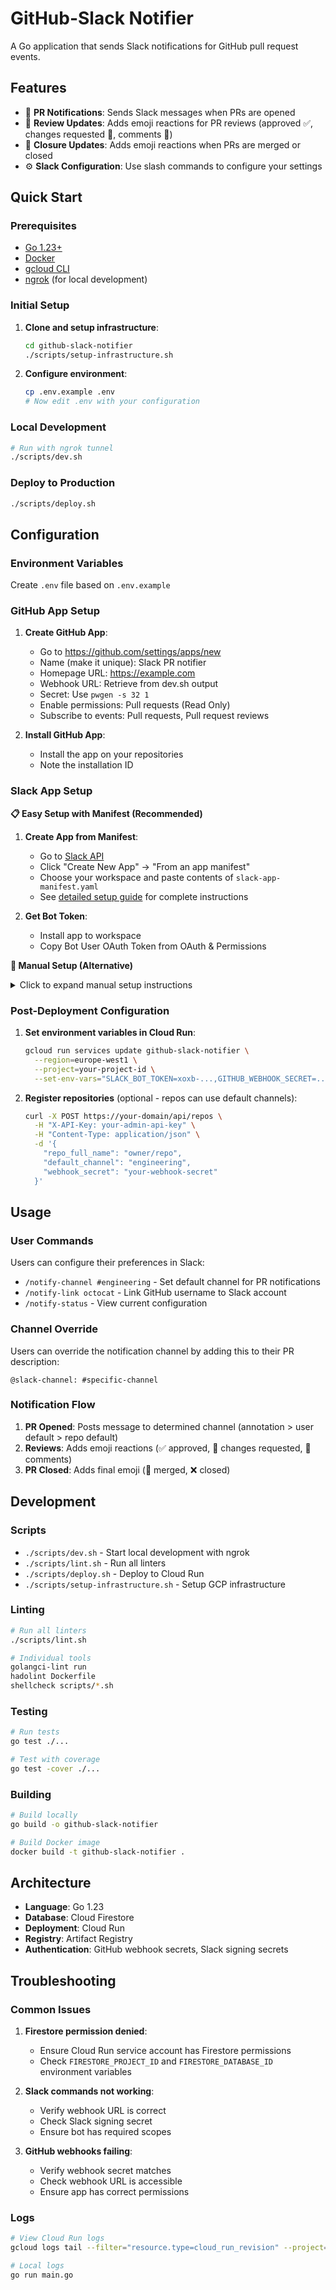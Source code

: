 # GitHub-Slack Notifier

A Go application that sends Slack notifications for GitHub pull request events.

## Features

- 🔗 **PR Notifications**: Sends Slack messages when PRs are opened
- 📝 **Review Updates**: Adds emoji reactions for PR reviews (approved ✅, changes requested 🔄, comments 💬)
- 🎉 **Closure Updates**: Adds emoji reactions when PRs are merged or closed
- ⚙️ **Slack Configuration**: Use slash commands to configure your settings

## Quick Start

### Prerequisites

- [Go 1.23+](https://golang.org/dl/)
- [Docker](https://docs.docker.com/get-docker/)
- [gcloud CLI](https://cloud.google.com/sdk/docs/install)
- [ngrok](https://ngrok.com/) (for local development)

### Initial Setup

1. **Clone and setup infrastructure**:

   ```bash
   cd github-slack-notifier
   ./scripts/setup-infrastructure.sh
   ```

2. **Configure environment**:

   ```bash
   cp .env.example .env
   # Now edit .env with your configuration
   ```

### Local Development

```bash
# Run with ngrok tunnel
./scripts/dev.sh
```

### Deploy to Production

```bash
./scripts/deploy.sh
```

## Configuration

### Environment Variables

Create `.env` file based on `.env.example`

### GitHub App Setup

1. **Create GitHub App**:
   - Go to <https://github.com/settings/apps/new>
   - Name (make it unique): Slack PR notifier
   - Homepage URL: <https://example.com>
   - Webhook URL: Retrieve from dev.sh output
   - Secret: Use `pwgen -s 32 1`
   - Enable permissions: Pull requests (Read Only)
   - Subscribe to events: Pull requests, Pull request reviews

2. **Install GitHub App**:
   - Install the app on your repositories
   - Note the installation ID

### Slack App Setup

**📋 Easy Setup with Manifest (Recommended)**

1. **Create App from Manifest**:
   - Go to [Slack API](https://api.slack.com/apps)
   - Click "Create New App" → "From an app manifest"
   - Choose your workspace and paste contents of `slack-app-manifest.yaml`
   - See [detailed setup guide](docs/SLACK_APP_SETUP.md) for complete instructions

2. **Get Bot Token**:
   - Install app to workspace
   - Copy Bot User OAuth Token from OAuth & Permissions

**🔧 Manual Setup (Alternative)**

<details>
<summary>Click to expand manual setup instructions</summary>

1. **Create Slack App**:
   - Go to [Slack API](https://api.slack.com/apps)
   - Click "Create New App" → "From scratch"
   - Choose your workspace

2. **Configure Bot Token**:
   - Go to OAuth & Permissions in the app sidebar
   - Add scopes: `chat:write`, `chat:write.public`, `reactions:write`, `channels:read`, `groups:read`
   - Install app to workspace
   - Copy Bot User OAuth Token

3. **Add Slash Commands**:
   - Go to Slash Commands
   - Add each command with request URL `https://your-domain/webhooks/slack`, and tick
   'Escape ... sent to your app':
     - `/notify-channel` - Set default notification channel
     - `/notify-link` - Link GitHub account
     - `/notify-status` - View current settings

4. **Configure Signing Secret**:
   - Go to Basic Information
   - Copy Signing Secret

</details>

### Post-Deployment Configuration

1. **Set environment variables in Cloud Run**:

   ```bash
   gcloud run services update github-slack-notifier \
     --region=europe-west1 \
     --project=your-project-id \
     --set-env-vars="SLACK_BOT_TOKEN=xoxb-...,GITHUB_WEBHOOK_SECRET=...,SLACK_SIGNING_SECRET=...,API_ADMIN_KEY=..."
   ```

2. **Register repositories** (optional - repos can use default channels):

   ```bash
   curl -X POST https://your-domain/api/repos \
     -H "X-API-Key: your-admin-api-key" \
     -H "Content-Type: application/json" \
     -d '{
       "repo_full_name": "owner/repo",
       "default_channel": "engineering",
       "webhook_secret": "your-webhook-secret"
     }'
   ```

## Usage

### User Commands

Users can configure their preferences in Slack:

- `/notify-channel #engineering` - Set default channel for PR notifications
- `/notify-link octocat` - Link GitHub username to Slack account
- `/notify-status` - View current configuration

### Channel Override

Users can override the notification channel by adding this to their PR description:

```
@slack-channel: #specific-channel
```

### Notification Flow

1. **PR Opened**: Posts message to determined channel (annotation > user default > repo default)
2. **Reviews**: Adds emoji reactions (✅ approved, 🔄 changes requested, 💬 comments)
3. **PR Closed**: Adds final emoji (🎉 merged, ❌ closed)

## Development

### Scripts

- `./scripts/dev.sh` - Start local development with ngrok
- `./scripts/lint.sh` - Run all linters
- `./scripts/deploy.sh` - Deploy to Cloud Run
- `./scripts/setup-infrastructure.sh` - Setup GCP infrastructure

### Linting

```bash
# Run all linters
./scripts/lint.sh

# Individual tools
golangci-lint run
hadolint Dockerfile
shellcheck scripts/*.sh
```

### Testing

```bash
# Run tests
go test ./...

# Test with coverage
go test -cover ./...
```

### Building

```bash
# Build locally
go build -o github-slack-notifier

# Build Docker image
docker build -t github-slack-notifier .
```

## Architecture

- **Language**: Go 1.23
- **Database**: Cloud Firestore
- **Deployment**: Cloud Run
- **Registry**: Artifact Registry
- **Authentication**: GitHub webhook secrets, Slack signing secrets

## Troubleshooting

### Common Issues

1. **Firestore permission denied**:
   - Ensure Cloud Run service account has Firestore permissions
   - Check `FIRESTORE_PROJECT_ID` and `FIRESTORE_DATABASE_ID` environment variables

2. **Slack commands not working**:
   - Verify webhook URL is correct
   - Check Slack signing secret
   - Ensure bot has required scopes

3. **GitHub webhooks failing**:
   - Verify webhook secret matches
   - Check webhook URL is accessible
   - Ensure app has correct permissions

### Logs

```bash
# View Cloud Run logs
gcloud logs tail --filter="resource.type=cloud_run_revision" --project=your-project-id

# Local logs
go run main.go
```
